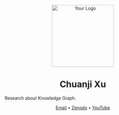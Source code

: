 <p align="center">
  <img src="https://example.com/your-logo.gif" alt="Your Logo" width="200"/>
  <h1 align="center">&emsp;Chuanji Xu&emsp;</h1>
  Research about Knowledge Graph.
</p>

<p align="center">
  <a href="chuanji_xu@163.com">Email</a> •
  <a href="https://zenodo.org/record/8248534">Zenodo</a> •
  <a href="https://www.youtube.com/channel/UClzET2zuT7idPqvPM3YvIMQ">YouTube</a>
</p>


